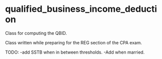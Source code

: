 # qualified_business_income_deduction

Class for computing the QBID.

Class written while preparing for the REG section of the CPA exam.

TODO:
-add SSTB when in between thresholds.
-Add when married.
